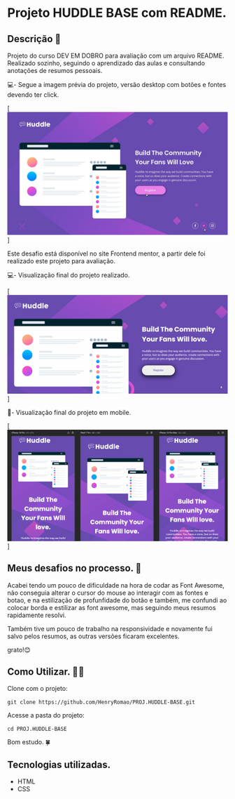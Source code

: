 # Projeto HUDDLE BASE com README.

## Descrição 📝
Projeto do curso DEV EM DOBRO para avaliação com um arquivo README. Realizado sozinho, seguindo o aprendizado das aulas e consultando anotações de resumos pessoais.

💻- Segue a imagem prévia do projeto, versão desktop com botões e fontes devendo ter click.

[<img src="./Src/Img/preview-page-state.jpg" alt="Imagem inicial prévia do HUDDLE BASE.">]

Este desafio está disponível no site Frontend mentor, a partir dele foi realizado este projeto para avaliação.

💻- Visualização final do projeto realizado.

[ <img src="./Src/Img/huddle-base.gif" alt="Gif projeto HUDDLE BADE.">
]

📱- Visualização final do projeto em mobile.

[<img src="./Src/Img/huddle-base-mobile-versions.gif" alt="Gif versões dispositivos moveis">
]

## Meus desafios no processo. 🤯
Acabei tendo um pouco de dificuldade na hora de codar as Font Awesome, não conseguia alterar o cursor do mouse ao interagir com as fontes e botao, e na estilização de profunfidade do botão e também, me confundi ao colocar borda e estilizar as font awesome, mas seguindo meus resumos rapidamente resolvi.

Também tive um pouco de trabalho na responsividade e novamente fui salvo pelos resumos, as outras versões ficaram excelentes.

grato!😊

## Como Utilizar. 👨‍💻

Clone com o projeto:
```
git clone https://github.com/HenryRomao/PROJ.HUDDLE-BASE.git
```

Acesse a pasta do projeto:
```
cd PROJ.HUDDLE-BASE 
```

Bom estudo. 🍀


## Tecnologias utilizadas. 
- HTML
- CSS